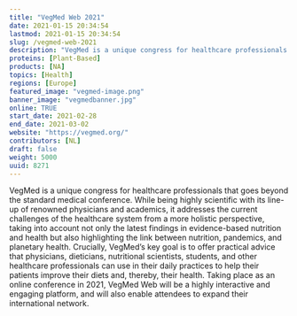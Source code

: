 ```yaml
---
title: "VegMed Web 2021"
date: 2021-01-15 20:34:54
lastmod: 2021-01-15 20:34:54
slug: /vegmed-web-2021
description: "VegMed is a unique congress for healthcare professionals that goes beyond the standard medical conference. While being highly scientific with its line-up of renowned physicians and academics, it addresses the current challenges of the healthcare system from a more holistic perspective, taking into account not only the latest findings in evidence-based nutrition and health but also highlighting the link between nutrition, pandemics, and planetary health."
proteins: [Plant-Based]
products: [NA]
topics: [Health]
regions: [Europe]
featured_image: "vegmed-image.png"
banner_image: "vegmedbanner.jpg"
online: TRUE
start_date: 2021-02-28
end_date: 2021-03-02
website: "https://vegmed.org/"
contributors: [NL]
draft: false
weight: 5000
uuid: 8271
---
```

<p>VegMed is a unique congress for healthcare professionals that goes beyond the standard medical conference. While being highly scientific with its line-up of renowned physicians and academics, it addresses the current challenges of the healthcare system from a more holistic perspective, taking into account not only the latest findings in evidence-based nutrition and health but also highlighting the link between nutrition, pandemics, and planetary health. Crucially, VegMed’s key goal is to offer practical advice that physicians, dieticians, nutritional scientists, students, and other healthcare professionals can use in their daily practices to help their patients improve their diets and, thereby, their health. Taking place as an online conference in 2021, VegMed Web will be a highly interactive and engaging platform, and will also enable attendees to expand their international network.</p>
